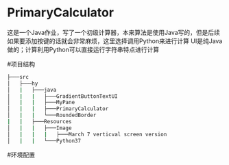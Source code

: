 # PrimaryCalculator

这是一个Java作业，写了一个初级计算器，本来算法是使用Java写的，但是后续如果要添加按键的话就会非常麻烦，这里选择调用Python来进行计算
UI是纯Java做的；计算利用Python可以直接运行字符串特点进行计算

#项目结构

```bash
├───src
│   ├───hy
│   |   ├───java
│   |   |   ├───GradientButtonTextUI
│   |   |   ├───MyPane
│   |   |   ├───PrimaryCalculator
│   |   |   └───RoundedBorder
|   |   ├───Resources
│   |   |   ├───Image
│   |   |   |   ├───March 7 verticval screen version
│   |   |   └───Python37
```

#环境配置

